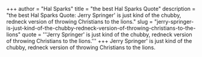 +++
author = "Hal Sparks"
title = "the best Hal Sparks Quote"
description = "the best Hal Sparks Quote: Jerry Springer' is just kind of the chubby, redneck version of throwing Christians to the lions."
slug = "jerry-springer-is-just-kind-of-the-chubby-redneck-version-of-throwing-christians-to-the-lions"
quote = '''Jerry Springer' is just kind of the chubby, redneck version of throwing Christians to the lions.'''
+++
Jerry Springer' is just kind of the chubby, redneck version of throwing Christians to the lions.

